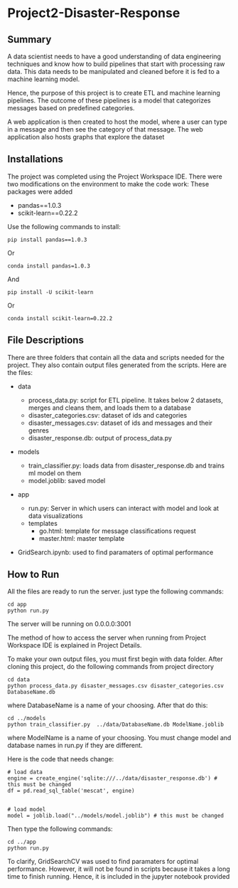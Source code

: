 # Project2-Disaster-Response

## Summary

A data scientist needs to have a good understanding of data engineering techniques and know how to build pipelines that start with processing raw data. This data needs to be manipulated and cleaned before it is fed to a machine learning model.

Hence, the purpose of this project is to create ETL and machine learning pipelines. The outcome of these pipelines is a model that categorizes messages based on predefined categories. 

A web application is then created to host the model, where a user can type in a message and then see the category of that message.
The web application also hosts graphs that explore the dataset

## Installations

The project was completed using the Project Workspace IDE. There were two modifications on the environment to make the code work: These packages were added

* pandas==1.0.3
* scikit-learn==0.22.2

Use the following commands to install:

```
pip install pandas==1.0.3
```
Or
```
conda install pandas=1.0.3
```

And


```
pip install -U scikit-learn
```
Or
```
conda install scikit-learn=0.22.2
```

## File Descriptions

There are three folders that contain all the data and scripts needed for the project. They also contain output files generated from the scripts. Here are the files:

* data
  * process_data.py: script for ETL pipeline. It takes below 2 datasets, merges and cleans them, and loads them to a database
  * disaster_categories.csv: dataset of ids and categories
  * disaster_messages.csv: dataset of ids and messages and their genres
  * disaster_response.db: output of process_data.py


* models
  * train_classifier.py: loads data from disaster_response.db and trains ml model on them
  * model.joblib: saved model
  

* app
  * run.py: Server in which users can interact with model and look at data visualizations
  * templates
    * go.html: template for message classifications request
    * master.html: master template
    
* GridSearch.ipynb: used to find paramaters of optimal performance

## How to Run

All the files are ready to run the server. just type the following commands:

```
cd app
python run.py
```
The server will be running on 0.0.0.0:3001

The method of how to access the server when running from Project Workspace IDE is explained in Project Details.

To make your own output files, you must first begin with data folder. After cloning this project, do the following commands from project directory

```
cd data
python process_data.py disaster_messages.csv disaster_categories.csv DatabaseName.db
```
where DatabaseName is a name of your choosing. After that do this:

```
cd ../models
python train_classifier.py  ../data/DatabaseName.db ModelName.joblib
```
where ModelName is a name of your choosing. You must change model and database names in run.py if they are different.

Here is the code that needs change:

```
# load data
engine = create_engine('sqlite:///../data/disaster_response.db') # this must be changed
df = pd.read_sql_table('mescat', engine)


# load model
model = joblib.load("../models/model.joblib") # this must be changed
```

Then type the following commands:

```
cd ../app
python run.py
```

To clarify, GridSearchCV was used to find paramaters for optimal performance. However, it will not be found in scripts because it takes a long time to finish running. Hence, it is included in the jupyter notebook provided
